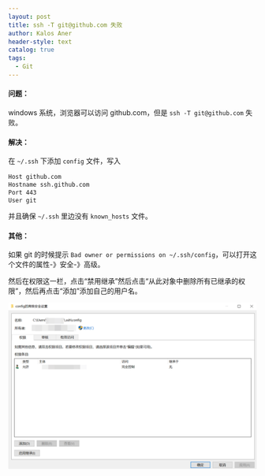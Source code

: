 ```yaml
---
layout: post
title: ssh -T git@github.com 失败
author: Kalos Aner
header-style: text
catalog: true
tags:
  - Git
---
```


#### 问题：

windows 系统，浏览器可以访问 github.com，但是 `ssh -T git@github.com` 失败。

#### 解决：

在 `~/.ssh` 下添加 `config` 文件，写入

```
Host github.com
Hostname ssh.github.com
Port 443
User git
```

并且确保 `~/.ssh` 里边没有 `known_hosts` 文件。


#### 其他：

如果 git 的时候提示 `Bad owner or permissions on ~/.ssh/config`，可以打开这个文件的属性-》安全-》高级。

然后在权限这一栏，点击“禁用继承”然后点击“从此对象中删除所有已继承的权限”，然后再点击“添加”添加自己的用户名。

![Snipaste_2025-07-06_18-20-21.png](\img\in-post\Snipaste_2025-07-06_18-20-21.png)
